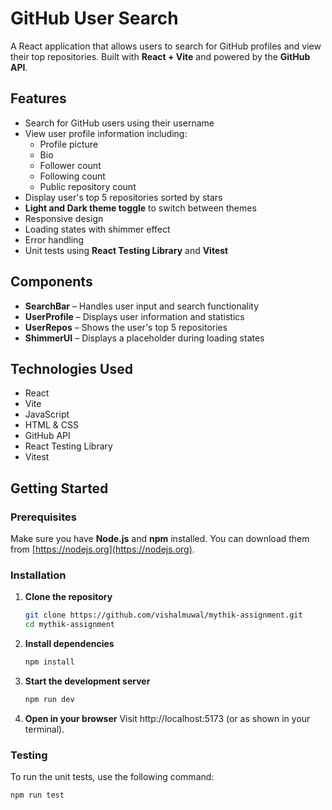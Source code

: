 # GitHub User Search

A React application that allows users to search for GitHub profiles and view their top repositories. Built with **React + Vite** and powered by the **GitHub API**.

## Features

- Search for GitHub users using their username
- View user profile information including:
  - Profile picture
  - Bio
  - Follower count
  - Following count
  - Public repository count
- Display user's top 5 repositories sorted by stars
- **Light and Dark theme toggle** to switch between themes
- Responsive design
- Loading states with shimmer effect
- Error handling
- Unit tests using **React Testing Library** and **Vitest**

## Components

- **SearchBar** – Handles user input and search functionality
- **UserProfile** – Displays user information and statistics
- **UserRepos** – Shows the user's top 5 repositories
- **ShimmerUI** – Displays a placeholder during loading states

## Technologies Used

- React
- Vite
- JavaScript
- HTML & CSS
- GitHub API
- React Testing Library
- Vitest

## Getting Started

### Prerequisites

Make sure you have **Node.js** and **npm** installed. You can download them from [https://nodejs.org](https://nodejs.org).

### Installation

1. **Clone the repository**

   ```bash
   git clone https://github.com/vishalmuwal/mythik-assignment.git
   cd mythik-assignment

   ```

2. **Install dependencies**
   ```bash
   npm install
   ```
3. **Start the development server**
   ```bash
   npm run dev
   ```
4. **Open in your browser**
   Visit http://localhost:5173 (or as shown in your terminal).

### Testing

To run the unit tests, use the following command:

```bash
npm run test
```
